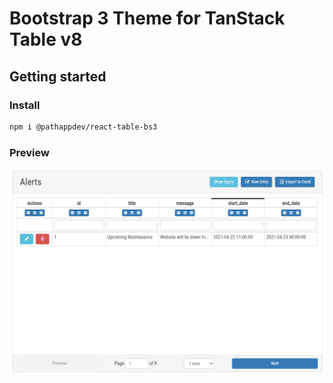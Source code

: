 # Bootstrap 3 Theme for TanStack Table v8

## Getting started
### Install
```bash
npm i @pathappdev/react-table-bs3
```
### Preview
![Alt text](/ui.png "Optional title")